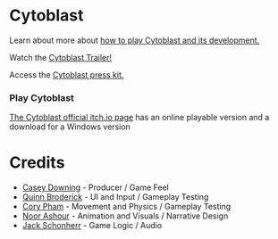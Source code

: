 # Cytoblast
 
Learn about more about [how to play Cytoblast and its development.](https://github.com/cqdowning/cytoblast/blob/main/ProjectDocument.md)

Watch the [Cytoblast Trailer!](https://youtu.be/lT30_l2WA_A)

Access the [Cytoblast press kit.]()

### Play Cytoblast
[The Cytoblast official itch.io page](https://cqdowning.itch.io/cytoblast) has an online playable version and a download for a Windows version

# Credits

- [Casey Downing](https://github.com/cqdowning) - Producer / Game Feel
- [Quinn Broderick](https://github.com/qjb12) - UI and Input /  Gameplay Testing
- [Cory Pham](https://github.com/corypham) - Movement and Physics / Gameplay Testing
- [Noor Ashour](https://github.com/noor-ashour) - Animation and Visuals / Narrative Design
- [Jack Schonherr](https://github.com/jaschonherr) - Game Logic / Audio